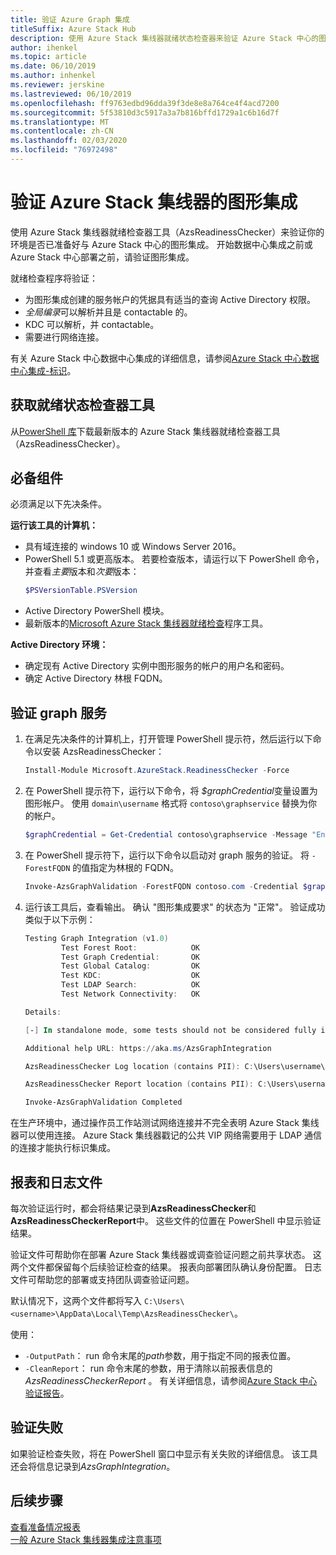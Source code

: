 ```yaml
---
title: 验证 Azure Graph 集成
titleSuffix: Azure Stack Hub
description: 使用 Azure Stack 集线器就绪状态检查器来验证 Azure Stack 中心的图形集成。
author: ihenkel
ms.topic: article
ms.date: 06/10/2019
ms.author: inhenkel
ms.reviewer: jerskine
ms.lastreviewed: 06/10/2019
ms.openlocfilehash: ff9763edbd96dda39f3de8e8a764ce4f4acd7200
ms.sourcegitcommit: 5f53810d3c5917a3a7b816bffd1729a1c6b16d7f
ms.translationtype: MT
ms.contentlocale: zh-CN
ms.lasthandoff: 02/03/2020
ms.locfileid: "76972498"
---
```

# <a name="validate-graph-integration-for-azure-stack-hub"></a>验证 Azure Stack 集线器的图形集成

使用 Azure Stack 集线器就绪检查器工具（AzsReadinessChecker）来验证你的环境是否已准备好与 Azure Stack 中心的图形集成。 开始数据中心集成之前或 Azure Stack 中心部署之前，请验证图形集成。

就绪检查程序将验证：

* 为图形集成创建的服务帐户的凭据具有适当的查询 Active Directory 权限。
* *全局编录*可以解析并且是 contactable 的。
* KDC 可以解析，并 contactable。
* 需要进行网络连接。

有关 Azure Stack 中心数据中心集成的详细信息，请参阅[Azure Stack 中心数据中心集成-标识](azure-stack-integrate-identity.md)。

## <a name="get-the-readiness-checker-tool"></a>获取就绪状态检查器工具

从[PowerShell 库](https://aka.ms/AzsReadinessChecker)下载最新版本的 Azure Stack 集线器就绪检查器工具（AzsReadinessChecker）。

## <a name="prerequisites"></a>必备组件

必须满足以下先决条件。

**运行该工具的计算机：**

* 具有域连接的 windows 10 或 Windows Server 2016。
* PowerShell 5.1 或更高版本。 若要检查版本，请运行以下 PowerShell 命令，并查看*主要*版本和*次要*版本：
    ```powershell
    $PSVersionTable.PSVersion
    ```
* Active Directory PowerShell 模块。
* 最新版本的[Microsoft Azure Stack 集线器就绪检查](https://aka.ms/AzsReadinessChecker)程序工具。

**Active Directory 环境：**

* 确定现有 Active Directory 实例中图形服务的帐户的用户名和密码。
* 确定 Active Directory 林根 FQDN。

## <a name="validate-the-graph-service"></a>验证 graph 服务

1. 在满足先决条件的计算机上，打开管理 PowerShell 提示符，然后运行以下命令以安装 AzsReadinessChecker：

    ```powershell
    Install-Module Microsoft.AzureStack.ReadinessChecker -Force
    ```

1. 在 PowerShell 提示符下，运行以下命令，将 *$graphCredential*变量设置为图形帐户。 使用 `domain\username` 格式将 `contoso\graphservice` 替换为你的帐户。

    ```powershell
    $graphCredential = Get-Credential contoso\graphservice -Message "Enter Credentials for the Graph Service Account"
    ```

1. 在 PowerShell 提示符下，运行以下命令以启动对 graph 服务的验证。 将 `-ForestFQDN` 的值指定为林根的 FQDN。

    ```powershell
    Invoke-AzsGraphValidation -ForestFQDN contoso.com -Credential $graphCredential
    ```

1. 运行该工具后，查看输出。 确认 "图形集成要求" 的状态为 "正常"。 验证成功类似于以下示例：

    ```powershell
    Testing Graph Integration (v1.0)
            Test Forest Root:            OK
            Test Graph Credential:       OK
            Test Global Catalog:         OK
            Test KDC:                    OK
            Test LDAP Search:            OK
            Test Network Connectivity:   OK

    Details:

    [-] In standalone mode, some tests should not be considered fully indicative of connectivity or readiness the Azure Stack Hub Stamp requires prior to Datacenter Integration.

    Additional help URL: https://aka.ms/AzsGraphIntegration

    AzsReadinessChecker Log location (contains PII): C:\Users\username\AppData\Local\Temp\AzsReadinessChecker\AzsReadinessChecker.log

    AzsReadinessChecker Report location (contains PII): C:\Users\username\AppData\Local\Temp\AzsReadinessChecker\AzsReadinessCheckerReport.json

    Invoke-AzsGraphValidation Completed
    ```

在生产环境中，通过操作员工作站测试网络连接并不完全表明 Azure Stack 集线器可以使用连接。 Azure Stack 集线器戳记的公共 VIP 网络需要用于 LDAP 通信的连接才能执行标识集成。

## <a name="report-and-log-file"></a>报表和日志文件

每次验证运行时，都会将结果记录到**AzsReadinessChecker**和**AzsReadinessCheckerReport**中。 这些文件的位置在 PowerShell 中显示验证结果。

验证文件可帮助你在部署 Azure Stack 集线器或调查验证问题之前共享状态。 这两个文件都保留每个后续验证检查的结果。 报表向部署团队确认身份配置。 日志文件可帮助您的部署或支持团队调查验证问题。

默认情况下，这两个文件都将写入 `C:\Users\<username>\AppData\Local\Temp\AzsReadinessChecker\`。

使用：

* `-OutputPath`： run 命令末尾的*path*参数，用于指定不同的报表位置。
* `-CleanReport`： run 命令末尾的参数，用于清除以前报表信息的*AzsReadinessCheckerReport* 。 有关详细信息，请参阅[Azure Stack 中心验证报告](azure-stack-validation-report.md)。

## <a name="validation-failures"></a>验证失败

如果验证检查失败，将在 PowerShell 窗口中显示有关失败的详细信息。 该工具还会将信息记录到*AzsGraphIntegration*。

## <a name="next-steps"></a>后续步骤

[查看准备情况报表](azure-stack-validation-report.md)  
[一般 Azure Stack 集线器集成注意事项](azure-stack-datacenter-integration.md)  
